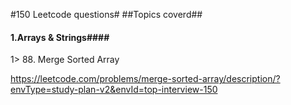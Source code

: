 #150 Leetcode questions#
##Topics coverd##

#### **1.Arrays & Strings**####

1> 88. Merge Sorted Array
 
https://leetcode.com/problems/merge-sorted-array/description/?envType=study-plan-v2&envId=top-interview-150